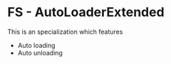 # FS - AutoLoaderExtended
 This is an specialization which features
  - Auto loading
  - Auto unloading

